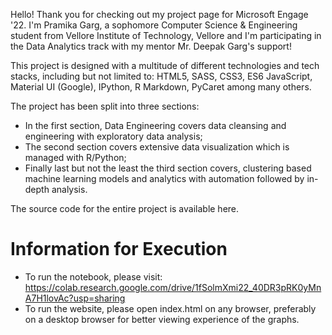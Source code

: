 Hello! Thank you for checking out my project page for Microsoft Engage '22. I'm Pramika Garg, a sophomore Computer Science & Engineering student from Vellore Institute of Technology, Vellore and I'm participating in the Data Analytics track with my mentor Mr. Deepak Garg's support!

This project is designed with a multitude of different technologies and tech stacks, including but not limited to: HTML5, SASS, CSS3, ES6 JavaScript, Material UI (Google), IPython, R Markdown, PyCaret among many others. 

The project has been split into three sections:
- In the first section, Data Engineering covers data cleansing and engineering with exploratory data analysis;
- The second section covers extensive data visualization which is managed with R/Python;
- Finally last but not the least the third section covers, clustering based machine learning models and analytics with automation followed by in-depth analysis.

The source code for the entire project is available here.

# Information for Execution

- To run the notebook, please visit: https://colab.research.google.com/drive/1fSolmXmi22_40DR3pRK0yMnA7H1lovAc?usp=sharing
- To run the website, please open index.html on any browser, preferably on a desktop browser for better viewing experience of the graphs.
